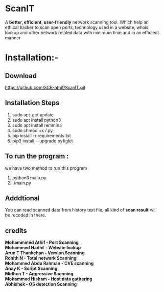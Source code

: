                                                                       
# ScanIT

A **better, efficient, user-friendly** network scanning tool. Which help an ethical hacker
to scan open ports, technology used in a website, whois lookup and other network related
data with minimum time and in an efficient manner

# Installation:-

## Download
  https://github.com/SCR-athif/ScanIT.git
  
## Installation Steps
1. sudo apt-get update
2. sudo apt install python3
3. sudo apt install remmina
4. sudo chmod +x */*.py
5. pip install -r requirements.txt
6. pip3 install --upgrade pyfiglet

## To run the program :
  we have two method to run this program 
  1. python3 main.py
  2. ./main.py
## Adddtional

You can read scanned data from history text file, all kind of **scan result** will be recoded in there.

## credits

**Mohammmed Athif - Port Scanning  
Mohammed Hadhil - Website lookup  
Arun T Thankchan - Version Scanning  
Rohith N - Total network Scanning  
Mohammed Abdu Rahman - CVE scanning  
Anay K - Script Scanning  
Midhun T - Aggressive Sacnning  
Mohammed Hisham - Host data gathering  
Abhishek - OS detection Scanning**





